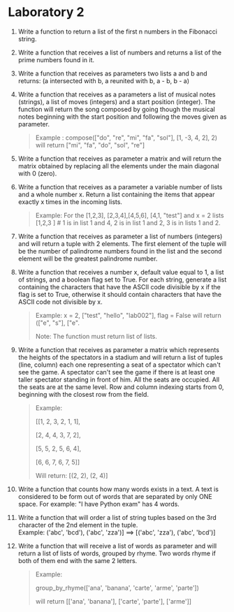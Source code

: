 # Laboratory 2

1. Write a function to return a list of the first n numbers in the Fibonacci string.

2. Write a function that receives a list of numbers and returns a list of the prime numbers found in it.

3. Write a function that receives as parameters two lists a and b and returns: (a intersected with b, a reunited with b, a - b, b - a)

4. Write a function that receives as a parameters a list of musical notes (strings), a list of moves (integers) and a start position (integer). The function will return the song composed by going though the musical notes beginning with the start position and following the moves given as parameter.

   > Example : compose(["do", "re", "mi", "fa", "sol"], [1, -3, 4, 2], 2) will return ["mi", "fa", "do", "sol", "re"]

5. Write a function that receives as parameter a matrix and will return the matrix obtained by replacing all the elements under the main diagonal with 0 (zero).

6. Write a function that receives as a parameter a variable number of lists and a whole number x. Return a list containing the items that appear exactly x times in the incoming lists.

   > Example: For the [1,2,3], [2,3,4],[4,5,6], [4,1, "test"] and x = 2 lists [1,2,3 ] # 1 is in list 1 and 4, 2 is in list 1 and 2, 3 is in lists 1 and 2.

7. Write a function that receives as parameter a list of numbers (integers) and will return a tuple with 2 elements. The first element of the tuple will be the number of palindrome numbers found in the list and the second element will be the greatest palindrome number.

8. Write a function that receives a number x, default value equal to 1, a list of strings, and a boolean flag set to True. For each string, generate a list containing the characters that have the ASCII code divisible by x if the flag is set to True, otherwise it should contain characters that have the ASCII code not divisible by x.

   > Example: x = 2, ["test", "hello", "lab002"], flag = False will return (["e", "s"], ["e".
   >
   > Note: The function must return list of lists.

9. Write a function that receives as parameter a matrix which represents the heights of the spectators in a stadium and will return a list of tuples (line, column) each one representing a seat of a spectator which can't see the game. A spectator can't see the game if there is at least one taller spectator standing in front of him. All the seats are occupied. All the seats are at the same level. Row and column indexing starts from 0, beginning with the closest row from the field.

   > Example:
   >
   > [[1, 2, 3, 2, 1, 1],
   >
   > [2, 4, 4, 3, 7, 2],
   >
   > [5, 5, 2, 5, 6, 4],
   >
   > [6, 6, 7, 6, 7, 5]]
   >
   > Will return: [(2, 2), (2, 4)]

10. Write a function that counts how many words exists in a text. A text is considered to be form out of words that are separated by only ONE space. For example: "I have Python exam" has 4 words.

11. Write a function that will order a list of string tuples based on the 3rd character of the 2nd element in the tuple.<br/>
    Example: ('abc', 'bcd'), ('abc', 'zza')] ==> [('abc', 'zza'), ('abc', 'bcd')]

12. Write a function that will receive a list of words as parameter and will return a list of lists of words, grouped by rhyme. Two words rhyme if both of them end with the same 2 letters.

    > Example:
    >
    > group_by_rhyme(['ana', 'banana', 'carte', 'arme', 'parte'])
    >
    > will return [['ana', 'banana'], ['carte', 'parte'], ['arme']]
